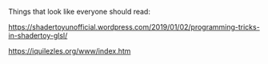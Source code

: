 Things that look like everyone should read:

https://shadertoyunofficial.wordpress.com/2019/01/02/programming-tricks-in-shadertoy-glsl/

https://iquilezles.org/www/index.htm
